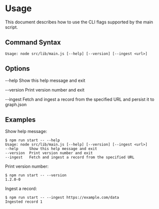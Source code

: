# Usage

This document describes how to use the CLI flags supported by the main script.

## Command Syntax

```
Usage: node src/lib/main.js [--help] [--version] [--ingest <url>]
```

## Options

--help     Show this help message and exit

--version  Print version number and exit

--ingest <url>  Fetch and ingest a record from the specified URL and persist it to graph.json

## Examples

Show help message:
```
$ npm run start -- --help
Usage: node src/lib/main.js [--help] [--version] [--ingest <url>]
--help     Show this help message and exit
--version  Print version number and exit
--ingest   Fetch and ingest a record from the specified URL
```

Print version number:
```
$ npm run start -- --version
1.2.0-0
```

Ingest a record:
```
$ npm run start -- --ingest https://example.com/data
Ingested record 1
```
